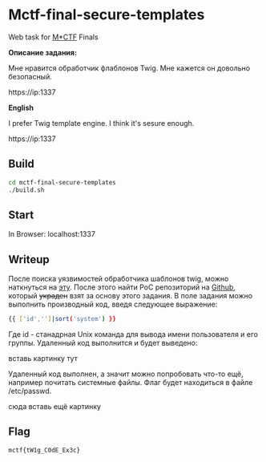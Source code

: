# Mctf-final-secure-templates
 Web task for [M*CTF]() Finals 

**Описание задания:**

Мне нравится обработчик флаблонов Twig. Мне кажется он довольно безопасный. 

https://ip:1337

**English**

I prefer Twig template engine. I think it's sesure enough.

https://ip:1337

## Build 
```bash
cd mctf-final-secure-templates
./build.sh
```
## Start
In Browser: localhost:1337

## Writeup 

После поиска уязвимостей обработчика шаблонов twig, можно наткнуться на [эту](https://cve.mitre.org/cgi-bin/cvename.cgi?name=CVE-2022-23614). После этого найти PoC репозиторий на [Github](https://github.com/davwwwx/CVE-2022-23614), который ~~украден~~ взят за основу этого задания. В поле задания можно выполнить производный код, введя следующее выражение:
```bash
{{ ['id','']|sort('system') }}
```
Где id - станадрная Unix команда для вывода имени пользователя и его группы. Удаленный код выполнится и будет выведено:

вставь картинку тут

Удаленный код выполнен, а значит можно попробовать что-то ещё, например почитать системные файлы. Флаг будет находиться в файле /etc/passwd.

сюда вставь ещё картинку

## Flag
```
mctf{tW1g_C0dE_Ex3c}
```